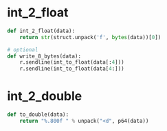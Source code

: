 # int_2_float

```python
def int_2_float(data):
    return str(struct.unpack('f', bytes(data))[0])

# optional
def write_8_bytes(data):
    r.sendline(int_to_float(data[:4]))
    r.sendline(int_to_float(data[4:]))
```

# int_2_double

```python
def to_double(data):
	return "%.800f " % unpack("<d", p64(data))
```

